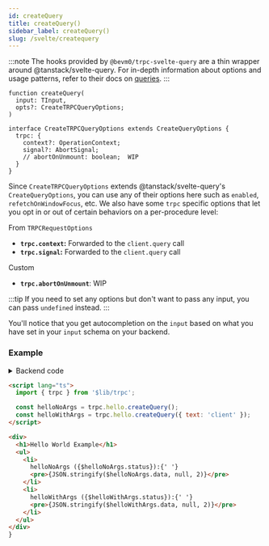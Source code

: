 ```yaml
---
id: createQuery
title: createQuery()
sidebar_label: createQuery()
slug: /svelte/createquery
---
```


:::note
The hooks provided by `@bevm0/trpc-svelte-query` are a thin wrapper around @tanstack/svelte-query.
For in-depth information about options and usage patterns,
refer to their docs on [queries](https://tanstack.com/query/v4/docs/svelte/overview#available-functions).
:::

```tsx
function createQuery(
  input: TInput,
  opts?: CreateTRPCQueryOptions;
)

interface CreateTRPCQueryOptions extends CreateQueryOptions {
  trpc: {
    context?: OperationContext;
    signal?: AbortSignal; 
    // abortOnUnmount: boolean;  WIP
  }
}
```

Since `CreateTRPCQueryOptions` extends @tanstack/svelte-query's `CreateQueryOptions`,
you can use any of their options here such as `enabled`, `refetchOnWindowFocus`, etc.
We also have some `trpc` specific options that let you opt in or out of certain behaviors on a per-procedure level:

From `TRPCRequestOptions`
- **`trpc.context`:** Forwarded to the `client.query` call
- **`trpc.signal`:** Forwarded to the `client.query` call

Custom
- **`trpc.abortOnUnmount`**: WIP

:::tip
If you need to set any options but don't want to pass any input, you can pass `undefined` instead.
:::

You'll notice that you get autocompletion on the `input` based on what you have set in your `input` schema on your backend.

### Example

<details><summary>Backend code</summary>

```tsx title='src/lib/server/trpc.ts'
import { z } from 'zod';
import { initTRPC } from '@trpc/server';

export const t = initTRPC.create();

export const appRouter = t.router({
  // Create procedure at path 'hello'
  hello: t.procedure
    // using zod schema to validate and infer input values
    .input(
      z
        .object({
          text: z.string().nullish(),
        })
        .nullish(),
    )
    .query(({ input }) => {
      return {
        greeting: `hello ${input?.text ?? 'world'}`,
      };
    }),
});
```
</details>

```html title='src/routes/+page.svelte'
<script lang="ts">
  import { trpc } from '$lib/trpc';

  const helloNoArgs = trpc.hello.createQuery();
  const helloWithArgs = trpc.hello.createQuery({ text: 'client' });
</script>

<div>
  <h1>Hello World Example</h1>
  <ul>
    <li>
      helloNoArgs ({$helloNoArgs.status}):{' '}
      <pre>{JSON.stringify($helloNoArgs.data, null, 2)}</pre>
    </li>
    <li>
      helloWithArgs ({$helloWithArgs.status}):{' '}
      <pre>{JSON.stringify($helloWithArgs.data, null, 2)}</pre>
    </li>
  </ul>
</div>
}
```
